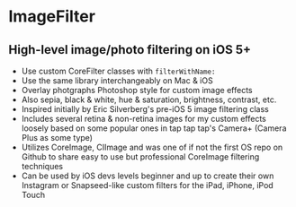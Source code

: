 # ImageFilter
## High-level image/photo filtering on iOS 5+

* Use custom CoreFilter classes with `filterWithName:`
* Use the same library interchangeably on Mac & iOS
* Overlay photgraphs Photoshop style for custom image effects
* Also sepia, black & white, hue & saturation, brightness, contrast, etc.
* Inspired initially by Eric Silverberg's pre-iOS 5 image filtering class
* Includes several retina & non-retina images for my custom effects loosely based on some popular ones in tap tap tap's Camera+ (Camera Plus as some type)
* Utilizes CoreImage, CIImage and was one of if not the first OS repo on Github to share easy to use but professional CoreImage filtering techniques
* Can be used by iOS devs levels beginner and up to create their own Instagram or Snapseed-like custom filters for the iPad, iPhone, iPod Touch
